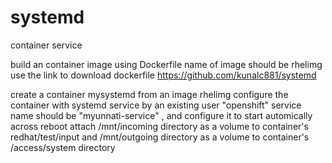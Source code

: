 # systemd
container service

build an container image using Dockerfile name of image should be rhelimg
use the link to download dockerfile  https://github.com/kunalc881/systemd


create a container mysystemd from an image rhelimg
configure the container with systemd service by an existing user "openshift"
service name should be "myunnati-service" , and configure it to start automically across reboot
attach /mnt/incoming directory as a volume to container's redhat/test/input
and /mnt/outgoing directory as  a volume to container's /access/system directory
